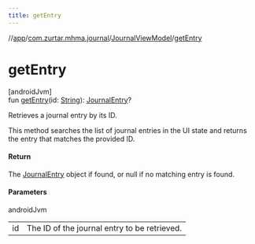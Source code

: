 ```yaml
---
title: getEntry
---
```

//[app](../../../index.html)/[com.zurtar.mhma.journal](../index.html)/[JournalViewModel](index.html)/[getEntry](get-entry.html)



# getEntry



[androidJvm]\
fun [getEntry](get-entry.html)(id: [String](https://kotlinlang.org/api/core/kotlin-stdlib/kotlin/-string/index.html)): [JournalEntry](../../com.zurtar.mhma.data/-journal-entry/index.html)?



Retrieves a journal entry by its ID.



This method searches the list of journal entries in the UI state and returns the entry that matches the provided ID.



#### Return



The [JournalEntry](../../com.zurtar.mhma.data/-journal-entry/index.html) object if found, or null if no matching entry is found.



#### Parameters


androidJvm

| | |
|---|---|
| id | The ID of the journal entry to be retrieved. |



